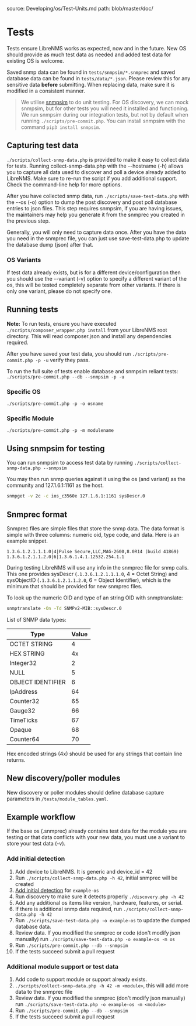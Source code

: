 source: Developing/os/Test-Units.md
path: blob/master/doc/

# Tests

Tests ensure LibreNMS works as expected, now and in the future.  New
OS should provide as much test data as needed and added test data for
existing OS is welcome.

Saved snmp data can be found in `tests/snmpsim/*.snmprec` and saved
database data can be found in `tests/data/*.json`. Please review this
for any sensitive data **before** submitting.  When replacing data,
make sure it is modified in a consistent manner.

> We utilise [snmpsim](http://snmpsim.sourceforge.net/) to do unit
> testing. For OS discovery, we can mock snmpsim, but for other tests
> you will need it installed and functioning.  We run snmpsim during
> our integration tests, but not by default when running
> `./scripts/pre-commit.php`.  You can install snmpsim with the
> command `pip3 install snmpsim`.

## Capturing test data

`./scripts/collect-snmp-data.php` is provided to make it easy to
collect data for tests.  Running collect-snmp-data.php with the
--hostname (-h) allows you to capture all data used to discover and
poll a device already added to LibreNMS.  Make sure to re-run the
script if you add additional support. Check the command-line help for
more options.

After you have collected snmp data, run `./scripts/save-test-data.php`
with the --os (-o) option to dump the post discovery and post poll
database entries to json files. This step requires snmpsim, if you are
having issues, the maintainers may help you generate it from the
snmprec you created in the previous step.

Generally, you will only need to capture data once.  After you have
the data you need in the snmprec file, you can just use
save-test-data.php to update the database dump (json) after that.

### OS Variants

If test data already exists, but is for a different
device/configuration then you should use the --variant (-v) option to
specify a different variant of the os, this will be tested completely
separate from other variants.  If there is only one variant, please do
not specify one.

## Running tests

**Note:** To run tests, ensure you have executed
`./scripts/composer_wrapper.php install` from your LibreNMS root
directory. This will read composer.json and install any dependencies required.

After you have saved your test data, you should run
`./scripts/pre-commit.php -p -u` verify they pass.

To run the full suite of tests enable database and snmpsim reliant
tests: `./scripts/pre-commit.php --db --snmpsim -p -u`

### Specific OS

`./scripts/pre-commit.php -p -o osname`

### Specific Module

`./scripts/pre-commit.php -p -m modulename`

## Using snmpsim for testing

You can run snmpsim to access test data by running
`./scripts/collect-snmp-data.php --snmpsim`

You may then run snmp queries against it using the os (and variant) as
the community and 127.1.6.1:1161 as the host.

```bash
snmpget -v 2c -c ios_c3560e 127.1.6.1:1161 sysDescr.0
```

## Snmprec format

Snmprec files are simple files that store the snmp data. The data
format is simple with three columns: numeric oid, type code, and
data. Here is an example snippet.

```snmp
1.3.6.1.2.1.1.1.0|4|Pulse Secure,LLC,MAG-2600,8.0R14 (build 41869)
1.3.6.1.2.1.1.2.0|6|1.3.6.1.4.1.12532.254.1.1
```

During testing LibreNMS will use any info in the snmprec file for snmp
calls.  This one provides sysDescr (`.1.3.6.1.2.1.1.1.0`, 4 = Octet
String) and sysObjectID (`.1.3.6.1.2.1.1.2.0`, 6 = Object Identifier),
which is the minimum that should be provided for new snmprec files.

To look up the numeric OID and type of an string OID with snmptranslate:

```bash
snmptranslate -On -Td SNMPv2-MIB::sysDescr.0
```

List of SNMP data types:

| Type              | Value         |
| ----------------- | ------------- |
| OCTET STRING      | 4             |
| HEX STRING        | 4x            |
| Integer32         | 2             |
| NULL              | 5             |
| OBJECT IDENTIFIER | 6             |
| IpAddress         | 64            |
| Counter32         | 65            |
| Gauge32           | 66            |
| TimeTicks         | 67            |
| Opaque            | 68            |
| Counter64         | 70            |

Hex encoded strings (4x) should be used for any strings that contain line returns.

## New discovery/poller modules

New discovery or poller modules should define database capture parameters in `/tests/module_tables.yaml`.

## Example workflow

If the base os (<os>.snmprec) already contains test data for the
module you are testing or that data conflicts with your new data, you
must use a variant to store your test data (-v).

### Add initial detection

1. Add device to LibreNMS. It is generic and device_id = 42
1. Run `./scripts/collect-snmp-data.php -h 42`, initial snmprec will be created
1. [Add initial detection](Initial-Detection.md) for `example-os`
1. Run discovery to make sure it detects properly `./discovery.php -h 42`
1. Add any additional os items like version, hardware, features, or serial.
1. If there is additional snmp data required, run `./scripts/collect-snmp-data.php -h 42`
1. Run `./scripts/save-test-data.php -o example-os` to update the dumped database data.
1. Review data. If you modified the snmprec or code (don't modify json manually) run `./scripts/save-test-data.php -o example-os -m os`
1. Run `./scripts/pre-commit.php --db --snmpsim`
1. If the tests succeed submit a pull request

### Additional module support or test data

1. Add code to support module or support already exists.
1. `./scripts/collect-snmp-data.php -h 42 -m <module>`, this will add
   more data to the snmprec file
1. Review data. If you modified the snmprec (don't modify json
   manually) run `./scripts/save-test-data.php -o example-os -m <module>`
1. Run `./scripts/pre-commit.php --db --snmpsim`
1. If the tests succeed submit a pull request
